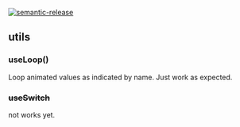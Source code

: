 [![semantic-release](https://img.shields.io/badge/%20%20%F0%9F%93%A6%F0%9F%9A%80-semantic--release-e10079.svg)](https://github.com/semantic-release/semantic-release)

## utils

### useLoop()

Loop animated values as indicated by name.
Just work as expected.

### ~~useSwitch~~

not works yet.

